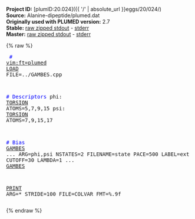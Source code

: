 **Project ID:** [plumID:20.024]({{ '/' | absolute_url }}eggs/20/024/)  
**Source:** Alanine-dipeptide/plumed.dat  
**Originally used with PLUMED version:** 2.7  
**Stable:** [raw zipped stdout](plumed.dat.plumed.stdout.txt.zip) - [stderr](plumed.dat.plumed.stderr)  
**Master:** [raw zipped stdout](plumed.dat.plumed_master.stdout.txt.zip) - [stderr](plumed.dat.plumed_master.stderr)  

{% raw %}<pre>
<span style="color:blue"># <a href="https://plumed.github.io/doc-master/user-doc/html/_vim_syntax.html">vim:ft=plumed</a></span>
<a href="https://plumed.github.io/doc-master/user-doc/html/_l_o_a_d.html">LOAD</a> FILE=../GAMBES.cpp

<span style="color:blue"># Descriptors</span>
phi: <a href="https://plumed.github.io/doc-master/user-doc/html/_t_o_r_s_i_o_n.html">TORSION</a> ATOMS=5,7,9,15
psi: <a href="https://plumed.github.io/doc-master/user-doc/html/_t_o_r_s_i_o_n.html">TORSION</a> ATOMS=7,9,15,17

<span style="color:blue"># Bias</span>
<a href="https://plumed.github.io/doc-master/user-doc/html/_g_a_m_b_e_s.html">GAMBES</a> ...
  ARG=phi,psi
  NSTATES=2
  FILENAME=state
  PACE=500
  LABEL=ext
  BIAS_CUTOFF
  CUTOFF=30
  LAMBDA=1
... <a href="https://plumed.github.io/doc-master/user-doc/html/_g_a_m_b_e_s.html">GAMBES</a>



<a href="https://plumed.github.io/doc-master/user-doc/html/_p_r_i_n_t.html">PRINT</a> ARG=* STRIDE=100 FILE=COLVAR FMT=%.9f
</pre>{% endraw %}
